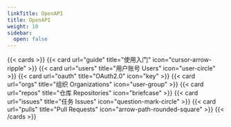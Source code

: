 ```yaml
---
linkTitle: OpenAPI
title: OpenAPI
weight: 10
sidebar:
  open: false
---
```


{{< cards >}}
  {{< card url="guide" title="使用入门" icon="cursor-arrow-ripple" >}}
  {{< card url="users" title="用户账号 Users" icon="user-circle" >}}
  {{< card url="oauth" title="OAuth2.0" icon="key" >}}
  {{< card url="orgs" title="组织 Organizations" icon="user-group" >}}
  {{< card url="repos" title="仓库 Repositories" icon="briefcase" >}}
  {{< card url="issues" title="任务 Issues" icon="question-mark-circle" >}}
  {{< card url="pulls" title="Pull Requests" icon="arrow-path-rounded-square" >}}
{{< /cards >}}
